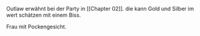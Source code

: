 Outlaw erwähnt bei der Party in [[Chapter 02]]. die kann Gold und Silber im wert schätzen mit einem Biss.

Frau mit Pockengesicht.